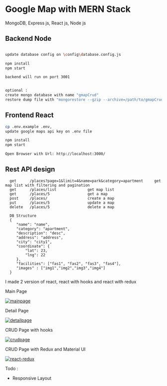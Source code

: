 # Google Map with MERN Stack

MongoDB, Express js, React js, Node js


## Backend Node

```bash

update database config on \config\database.config.js

npm install
npm start

backend will run on port 3001


optional : 
create mongo database with name "gmapCrud"
restore dump file with "mongorestore --gzip --archive=/path/to/gmapCrud.archive"

```


## Frontend React

```bash
cp .env.example .env, 
update google maps api key on .env file

npm install
npm start

Open Browser with Url: http://localhost:3000/

```

## Rest API design

```
  get      /places?page=1&limit=4&name=park&category=apartment     get map list with filtering and pagination
  get      /places/list              get map list
  get      /places/5                 get a map
  post     /places/                  create a map
  put      /places/5                 update a map
  delete   /places/5                 delete a map
    
  DB Structure
  {
     "name": "name",
     "category": "apartment",
     "description": "desc",
     "address": "address",
     "city": "city1",
     "coordinate": {
         "lat": 23,
         "lng": 22
     },
     "facilities": ["fas1", "fas2", "fas3", "fas4"],
     "images" : ["img1","img2","img3","img4"]
  }
```


I made 2 version of react, react with hooks and react with redux



Main Page

<a href="https://ibb.co/WVH1G97" target="_blank"><img src="https://i.ibb.co/XYWTjB6/mainpage.png" alt="mainpage" border="0"></a>




Detail Page

<a href="https://ibb.co/M7Zybpc" target="_blank"><img src="https://i.ibb.co/bXQjxLs/detailpage.png" alt="detailpage" border="0"></a>




CRUD Page with hooks

<a href="https://ibb.co/xhH8jjQ" target="_blank"><img src="https://i.ibb.co/dBgJ22y/crudpage.png" alt="crudpage" border="0"></a>




CRUD Page with Redux and Material UI

<a href="https://ibb.co/KKnzF3K" target="_blank"><img src="https://i.ibb.co/QD0jr1D/react-redux.png" alt="react-redux" border="0" /></a>




Todo : 
- Responsive Layout


